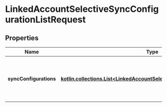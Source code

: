 
# LinkedAccountSelectiveSyncConfigurationListRequest

## Properties
Name | Type | Description | Notes
------------ | ------------- | ------------- | -------------
**syncConfigurations** | [**kotlin.collections.List&lt;LinkedAccountSelectiveSyncConfigurationRequest&gt;**](LinkedAccountSelectiveSyncConfigurationRequest.md) | The selective syncs associated with a linked account. | 



